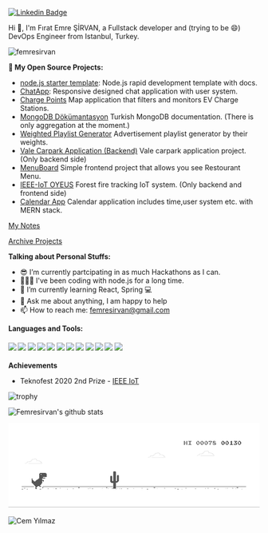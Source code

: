 [![Linkedin Badge](https://img.shields.io/badge/-femresirvan-blue?style=flat-square&logo=Linkedin&logoColor=white&link=https://www.linkedin.com/in/femresirvan/)](https://www.linkedin.com/in/femresirvan/) 

Hi 👋, I'm Fırat Emre ŞİRVAN, a Fullstack developer and (trying to be 😄) DevOps Engineer from Istanbul, Turkey.

<p align="left"> <img src="https://komarev.com/ghpvc/?username=femresirvan" alt="femresirvan" /> </p> 

**🚀 My Open Source Projects:**
- [node.js starter template](https://github.com/femresirvan/node.js-starter-template): Node.js rapid development template with docs.
- [ChatApp](https://github.com/femresirvan/ChatApp): Responsive designed chat application with user system.
- [Charge Points](https://github.com/femresirvan/Charge-points-iot) Map application that filters and monitors EV Charge Stations.
- [MongoDB Dökümantasyon](https://github.com/femresirvan/MongoDB-Dokumantasyon) Turkish MongoDB documentation. (There is only aggregation at the moment.)
- [Weighted Playlist Generator](https://github.com/femresirvan/Weighted-Playlist-Generator) Advertisement playlist generator by their weights.
- [Vale Carpark Application (Backend)](https://github.com/Vale-Car-Park-Application/Web) Vale carpark application project. (Only backend side)
- [MenuBoard](https://github.com/femresirvan/Menuboard) Simple frontend project that allows you see Restourant Menu.
- [IEEE-IoT OYEUS](https://github.com/femresirvan/IEEE-IOT-OYEUS) Forest fire tracking IoT system. (Only backend and frontend side)
- [Calendar App](https://github.com/femresirvan/Calendar-App) Calendar application includes time,user system etc. with MERN stack.

[My Notes](https://github.com/femresirvan/my-notes)

[Archive Projects](https://github.com/femresirvan/archive-projects)

**Talking about Personal Stuffs:**

- 😎 I’m currently partcipating in as much Hackathons as I can.
- 👨🏽‍💻 I've been coding with node.js for a long time. 
- 🌱 I’m currently learning React, Spring 💻
- 💬 Ask me about anything, I am happy to help
- 📫 How to reach me: femresirvan@gmail.com

**Languages and Tools:**   

####      ![](https://img.shields.io/badge/node.js-%3C%2F%3E-%23success?style=plastic&&logo=node.js&logoColor=white&style=flat) ![](https://img.shields.io/badge/Linux-%23-yellow?style=plastic&&logo=ubuntu&logoColor=white&style=flat&color=blueviolet) ![](https://img.shields.io/badge/PostgreSQL-%3C%2F%3E-yellow?style=plastic&&logo=postgresql&logoColor=white&style=flat&color=cyan) ![](https://img.shields.io/badge/HTML-%3C%2F%3E-yellow?style=plastic&&logo=html5&logoColor=white&style=flat&color=white) ![](https://img.shields.io/badge/CSS-%3C%2F%3E-yellow?style=plastic&&logo=css3&logoColor=white&style=flat&color=white) ![](https://img.shields.io/badge/Javascript-%3C%2F%3E-yellow?style=plastic&&logo=javascript&logoColor=yellow&style=flat&color=yellow) ![](https://img.shields.io/badge/Java-%3C%2F%3E-yellow?style=plastic&&logo=java&logoColor=red&style=flat&color=red) ![](https://img.shields.io/badge/Spring%20Boot-%3C%2F%3E-yellow?style=plastic&&logo=springboot&logoColor=green&style=flat&color=green) ![](https://img.shields.io/badge/Bootstrap%204.0-%3C%2F%3E-yellow?style=plastic&&logo=bootstrap&logoColor=blue&style=flat&color=blue) ![](https://img.shields.io/badge/Windows-%23-yellow?style=plastic&&logo=windows&logoColor=cyan&style=flat&color=cyan) ![](https://img.shields.io/badge/MongoDB-%3C%2F%3E-yellow?style=plastic&&logo=MongoDB&logoColor=green&style=flat&color=green) ![](https://img.shields.io/badge/MySQL-%3C%2F%3E-yellow?style=plastic&&logo=MySQL&logoColor=white&style=flat&color=blue)
**Achievements**  

- Teknofest 2020 2nd Prize - [IEEE IoT](https://www.teknofest.org/yarisma-detaylar-11.html#v-pills-finalist)

![trophy](https://github-profile-trophy.vercel.app/?username=femresirvan&rank=SSS,SS,S,AAA,AA,A,SECRET&theme=onedark)

![Femresirvan's github stats](https://github-readme-stats.vercel.app/api?username=femresirvan&show_icons=true&theme=gruvbox)

![Dino](https://raw.githubusercontent.com/sanket9006/sanket9006/master/dino.gif)

![Cem Yılmaz](https://c.tenor.com/5iBPtqlFPv8AAAAd/cem-y%C4%B1lmaz.gif)
